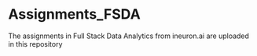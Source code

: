# Assignments_FSDA
The assignments in Full Stack Data Analytics from ineuron.ai are uploaded in this repository

